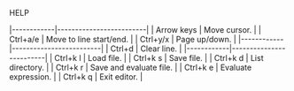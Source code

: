 HELP

|------------|-------------------------|
| Arrow keys | Move cursor.            |
| Ctrl+a/e   | Move to line start/end. |
| Ctrl+y/x   | Page up/down.           |
|------------|-------------------------|
| Ctrl+d     | Clear line.             |
|------------|-------------------------|
| Ctrl+k l   | Load file.              |
| Ctrl+k s   | Save file.              |
| Ctrl+k d   | List directory.         |
| Ctrl+k r   | Save and evaluate file. |
| Ctrl+k e   | Evaluate expression.    |
| Ctrl+k q   | Exit editor.            |
